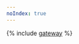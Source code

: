 ```yaml
---
noIndex: true
---
```


{% include [gateway](../../_includes/managed-kubernetes/alb-ref/gateway.md) %}